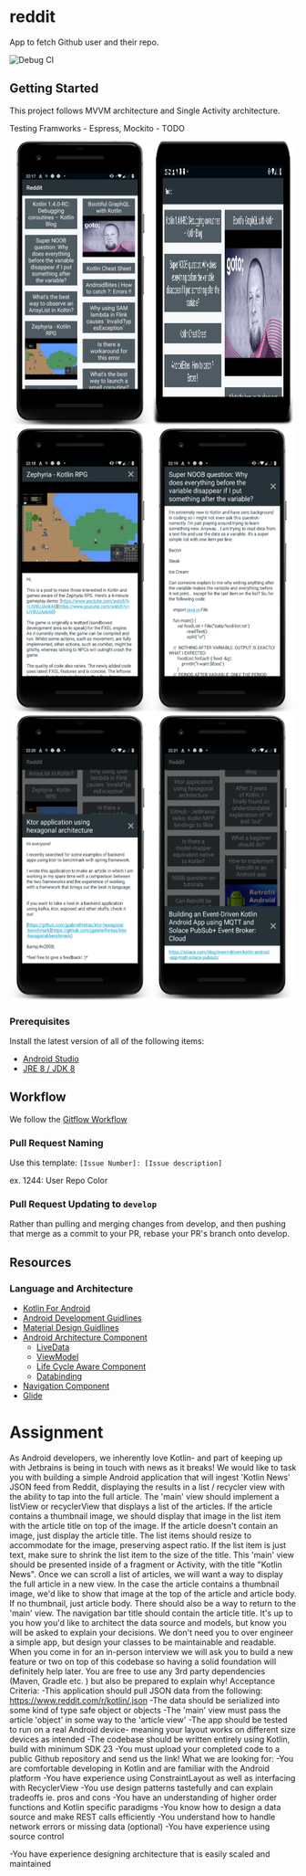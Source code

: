 # reddit

App to fetch Github user and their repo.

![Debug CI](https://github.com/tasneembohra/reddit/workflows/Debug%20CI/badge.svg?branch=master)


## Getting Started

This project follows MVVM architecture and Single Activity architecture.

Testing Framworks - Espress, Mockito - TODO

<img src="https://github.com/tasneembohra/reddit/blob/master/screenshot/home.png" alt="alt text" width="250" height="500"/><img src="https://github.com/tasneembohra/reddit/blob/master/screenshot/list-land.png" alt="alt text" width="250" height="500"/>
<img src="https://github.com/tasneembohra/reddit/blob/master/screenshot/detail1.png" alt="alt text" width="250" height="500"/><img src="https://github.com/tasneembohra/reddit/blob/master/screenshot/detail2.png" alt="alt text" width="250" height="500"/><img src="https://github.com/tasneembohra/reddit/blob/master/screenshot/detail3.png" alt="alt text" width="250" height="500"/><img src="https://github.com/tasneembohra/reddit/blob/master/screenshot/detail4.png" alt="alt text" width="250" height="500"/>

### Prerequisites

Install the latest version of all of the following items:
- [Android Studio](https://developer.android.com/studio/)
- [JRE 8 / JDK 8](https://www.oracle.com/java/technologies/javase/javase-jdk8-downloads.html)


## Workflow

We follow the [Gitflow Workflow](https://www.atlassian.com/git/tutorials/comparing-workflows/gitflow-workflow)

### Pull Request Naming

Use this template: `[Issue Number]: [Issue description]`

ex. 1244: User Repo Color

### Pull Request Updating to `develop`

Rather than pulling and merging changes from develop, and then pushing that merge as a commit to your PR, rebase your PR's branch onto develop.

## Resources

### Language and Architecture

- [Kotlin For Android](https://kotlinlang.org/docs/reference/android-overview.html)
- [Android Development Guidlines](https://developer.android.com/)
- [Material Design Guidlines](https://material.io/design)
- [Android Architecture Component](https://developer.android.com/topic/libraries/architecture)
  - [LiveData](https://developer.android.com/topic/libraries/architecture/livedata)
  - [ViewModel](https://developer.android.com/topic/libraries/architecture/viewmodel)
  - [Life Cycle Aware Component](https://developer.android.com/topic/libraries/architecture/lifecycle)
  - [Databinding](https://developer.android.com/topic/libraries/data-binding)
- [Navigation Component](https://developer.android.com/guide/navigation)
- [Glide](https://github.com/bumptech/glide)

# Assignment

As Android developers, we inherently love Kotlin- and part of keeping up with Jetbrains is being in touch with news as it breaks! We would like to task you with building a simple Android application that will ingest 'Kotlin News' JSON feed from Reddit, displaying the results in a list / recycler view with the ability to tap into the full article.
The 'main' view should implement a listView or recyclerView that displays a list of the articles. If the article contains a thumbnail image, we should display that image in the list item with the article title on top of the image. If the article doesn't contain an image, just display the article title. The list items should resize to accommodate for the image, preserving aspect ratio. If the list item is just text, make sure to shrink the list item to the size of the title. This 'main' view should be presented inside of a fragment or Activity, with the title "Kotlin News".
Once we can scroll a list of articles, we will want a way to display the full article in a new view. In the case the article contains a thumbnail image, we'd like to show that image at the top of the article and article body. If no thumbnail, just article body. There should also be a way to return to the 'main' view. The navigation bar title should contain the article title.
It's up to you how you'd like to architect the data source and models, but know you will be asked to explain your decisions. We don't need you to over engineer a simple app, but design your classes to be maintainable and readable. When you come in for an in-person interview we will ask you to build a new feature or two on top of this codebase so having a solid foundation will definitely help later. You are free to use any 3rd party dependencies (Maven, Gradle etc. ) but also be prepared to explain why!
Acceptance Criteria:
-This application should pull JSON data from the following: https://www.reddit.com/r/kotlin/.json
-The data should be serialized into some kind of type safe object or objects
-The 'main' view must pass the article 'object' in some way to the 'article view'
-The app should be tested to run on a real Android device- meaning your layout works on different size devices as intended
-The codebase should be written entirely using Kotlin, build with minimum SDK 23
-You must upload your completed code to a public Github repository and send us the link!
What we are looking for:
-You are comfortable developing in Kotlin and are familiar with the Android platform -You have experience using ConstraintLayout as well as interfacing with RecyclerView -You use design patterns tastefully and can explain tradeoffs ie. pros and cons
-You have an understanding of higher order functions and Kotlin specific paradigms -You know how to design a data source and make REST calls efficiently
-You understand how to handle network errors or missing data (optional) -You have experience using source control
 
-You have experience designing architecture that is easily scaled and maintained
